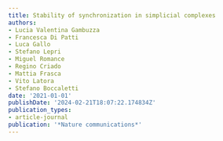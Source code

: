 ```yaml
---
title: Stability of synchronization in simplicial complexes
authors:
- Lucia Valentina Gambuzza
- Francesca Di Patti
- Luca Gallo
- Stefano Lepri
- Miguel Romance
- Regino Criado
- Mattia Frasca
- Vito Latora
- Stefano Boccaletti
date: '2021-01-01'
publishDate: '2024-02-21T18:07:22.174834Z'
publication_types:
- article-journal
publication: '*Nature communications*'
---
```

